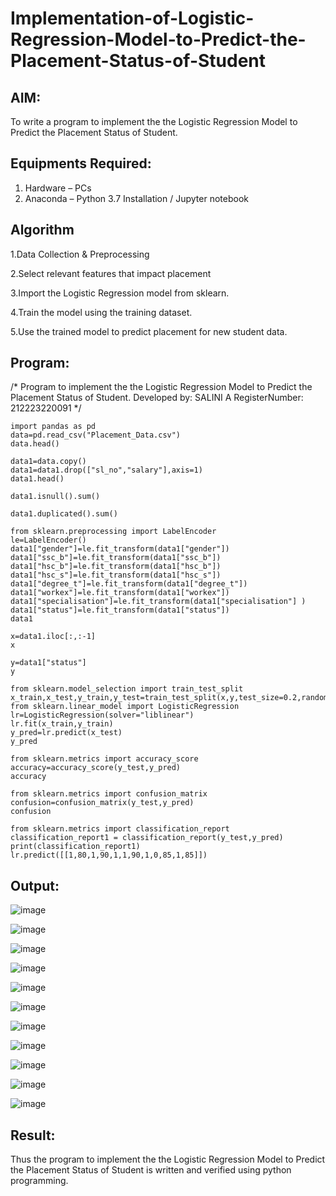 # Implementation-of-Logistic-Regression-Model-to-Predict-the-Placement-Status-of-Student

## AIM:
To write a program to implement the the Logistic Regression Model to Predict the Placement Status of Student.

## Equipments Required:
1. Hardware – PCs
2. Anaconda – Python 3.7 Installation / Jupyter notebook

## Algorithm

1.Data Collection & Preprocessing

2.Select relevant features that impact placement

3.Import the Logistic Regression model from sklearn.

4.Train the model using the training dataset.

5.Use the trained model to predict placement for new student data. 

## Program:
/*
Program to implement the the Logistic Regression Model to Predict the Placement Status of Student.
Developed by: SALINI A
RegisterNumber:  212223220091
*/

```
import pandas as pd
data=pd.read_csv("Placement_Data.csv")
data.head()
```
```
data1=data.copy()
data1=data1.drop(["sl_no","salary"],axis=1)
data1.head()
```
```
data1.isnull().sum()
```
```
data1.duplicated().sum()
```
```
from sklearn.preprocessing import LabelEncoder
le=LabelEncoder()
data1["gender"]=le.fit_transform(data1["gender"])
data1["ssc_b"]=le.fit_transform(data1["ssc_b"])
data1["hsc_b"]=le.fit_transform(data1["hsc_b"])
data1["hsc_s"]=le.fit_transform(data1["hsc_s"])
data1["degree_t"]=le.fit_transform(data1["degree_t"])
data1["workex"]=le.fit_transform(data1["workex"])
data1["specialisation"]=le.fit_transform(data1["specialisation"] )     
data1["status"]=le.fit_transform(data1["status"])       
data1
```
```
x=data1.iloc[:,:-1]
x
```
```
y=data1["status"]
y
```
```
from sklearn.model_selection import train_test_split
x_train,x_test,y_train,y_test=train_test_split(x,y,test_size=0.2,random_state=0)
from sklearn.linear_model import LogisticRegression
lr=LogisticRegression(solver="liblinear")
lr.fit(x_train,y_train)
y_pred=lr.predict(x_test)
y_pred
```
```
from sklearn.metrics import accuracy_score
accuracy=accuracy_score(y_test,y_pred)
accuracy
```
```
from sklearn.metrics import confusion_matrix
confusion=confusion_matrix(y_test,y_pred)
confusion
```
```
from sklearn.metrics import classification_report
classification_report1 = classification_report(y_test,y_pred)
print(classification_report1)
lr.predict([[1,80,1,90,1,1,90,1,0,85,1,85]])
```

## Output:

![image](https://github.com/user-attachments/assets/6318e917-0cb5-4975-8871-74023e5298b2)


![image](https://github.com/user-attachments/assets/4b961ce6-7695-4efd-9c66-1396f96995db)


![image](https://github.com/user-attachments/assets/04aba851-7b21-46f2-a5ef-dbe316fc6e01)


![image](https://github.com/user-attachments/assets/1dd523e5-915d-4c15-b2e4-d56427d556d6)


![image](https://github.com/user-attachments/assets/7736e098-8819-41ef-8422-854c4db6d828)


![image](https://github.com/user-attachments/assets/dd537b87-a67d-4db2-827e-c4f45e83a4d8)


![image](https://github.com/user-attachments/assets/a42f3d95-539a-4f85-9051-163bd80d30e7)


![image](https://github.com/user-attachments/assets/4f75dc30-f501-4795-9281-dcdb5da767bc)


![image](https://github.com/user-attachments/assets/77df2edd-195f-41b2-a558-0b97212365b2)


![image](https://github.com/user-attachments/assets/75cfc73e-6ce4-4298-acc3-e6cbc2fd20e0)


![image](https://github.com/user-attachments/assets/18fbd5f7-90dc-48dd-ba23-705d1de27381)


## Result:
Thus the program to implement the the Logistic Regression Model to Predict the Placement Status of Student is written and verified using python programming.
